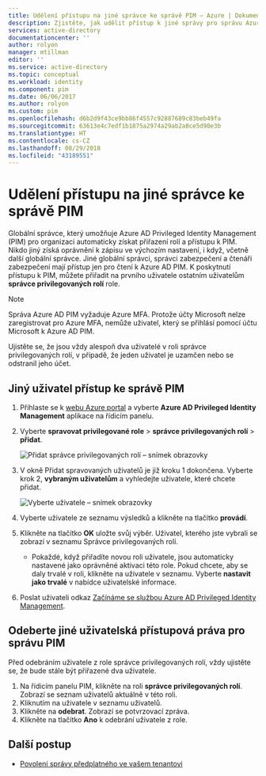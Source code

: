 ```yaml
---
title: Udělení přístupu na jiné správce ke správě PIM – Azure | Dokumentace Microsoftu
description: Zjistěte, jak udělit přístup k jiné správy pro správu Azure AD Privileged Identity Management (PIM).
services: active-directory
documentationcenter: ''
author: rolyon
manager: mtillman
editor: ''
ms.service: active-directory
ms.topic: conceptual
ms.workload: identity
ms.component: pim
ms.date: 06/06/2017
ms.author: rolyon
ms.custom: pim
ms.openlocfilehash: d6b2d9f43ce9bb86f4557c92887689c83beb49fa
ms.sourcegitcommit: 63613e4c7edf1b1875a2974a29ab2a8ce5d90e3b
ms.translationtype: HT
ms.contentlocale: cs-CZ
ms.lasthandoff: 08/29/2018
ms.locfileid: "43189551"
---
```

# <a name="grant-access-to-other-administrators-to-manage-pim"></a>Udělení přístupu na jiné správce ke správě PIM
Globální správce, který umožňuje Azure AD Privileged Identity Management (PIM) pro organizaci automaticky získat přiřazení rolí a přístupu k PIM. Nikdo jiný získá oprávnění k zápisu ve výchozím nastavení, i když, včetně další globální správce. Jiné globální správci, správci zabezpečení a čtenáři zabezpečení mají přístup jen pro čtení k Azure AD PIM. K poskytnutí přístupu k PIM, můžete přiřadit na prvního uživatele ostatním uživatelům **správce privilegovaných rolí** role.

> [!NOTE]
> Správa Azure AD PIM vyžaduje Azure MFA. Protože účty Microsoft nelze zaregistrovat pro Azure MFA, nemůže uživatel, který se přihlásí pomocí účtu Microsoft k Azure AD PIM.
> 
> 

Ujistěte se, že jsou vždy alespoň dva uživatelé v roli správce privilegovaných rolí, v případě, že jeden uživatel je uzamčen nebo se odstranil jeho účet.

## <a name="give-another-user-access-to-manage-pim"></a>Jiný uživatel přístup ke správě PIM
1. Přihlaste se k [webu Azure portal](https://portal.azure.com/) a vyberte **Azure AD Privileged Identity Management** aplikace na řídicím panelu.
2. Vyberte **spravovat privilegované role** > **správce privilegovaných rolí** > **přidat**.
   
    ![Přidat správce privilegovaných rolí – snímek obrazovky](./media/pim-how-to-give-access-to-pim/PIM_add_PRA.png)
3. V okně Přidat spravovaných uživatelů je již kroku 1 dokončena. Vyberte krok 2, **vybraným uživatelům** a vyhledejte uživatele, které chcete přidat.
   
    ![Vyberte uživatele – snímek obrazovky](./media/pim-how-to-give-access-to-pim/PIM_select_users.png)
4. Vyberte uživatele ze seznamu výsledků a klikněte na tlačítko **provádí**.
5. Klikněte na tlačítko **OK** uložte svůj výběr. Uživatel, kterého jste vybrali se zobrazí v seznamu Správce privilegovaných rolí.
   
   * Pokaždé, když přiřadíte novou roli uživatele, jsou automaticky nastavené jako oprávněné aktivaci této role. Pokud chcete, aby se daly trvalé v roli, klikněte na uživatele v seznamu. Vyberte **nastavit jako trvalé** v nabídce uživatelské informace.
6. Poslat uživateli odkaz [Začínáme se službou Azure AD Privileged Identity Management](pim-getting-started.md).

## <a name="remove-another-users-access-rights-for-managing-pim"></a>Odeberte jiné uživatelská přístupová práva pro správu PIM
Před odebráním uživatele z role správce privilegovaných rolí, vždy ujistěte se, že bude stále být přiřazené dva uživatele.

1. Na řídicím panelu PIM, klikněte na roli **správce privilegovaných rolí**.  Zobrazí se seznam uživatelů aktuálně v této roli.
2. Kliknutím na uživatele v seznamu uživatelů.
3. Klikněte na **odebrat**.  Zobrazí se potvrzovací zpráva.
4. Klikněte na tlačítko **Ano** k odebrání uživatele z role.

<!--Every topic should have next steps and links to the next logical set of content to keep the customer engaged-->
## <a name="next-steps"></a>Další postup

- [Povolení správy předplatného ve vašem tenantovi](pim-resource-roles-enable-subscription-management.md)